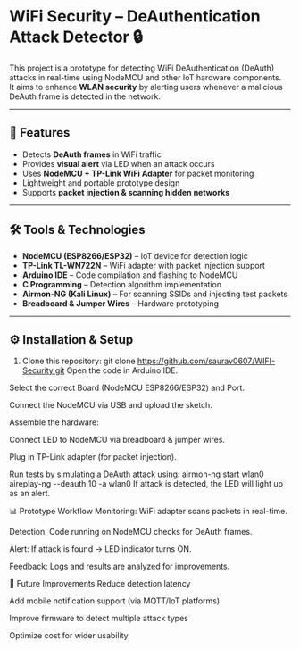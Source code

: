 # WiFi Security – DeAuthentication Attack Detector 🔒

This project is a prototype for detecting WiFi DeAuthentication (DeAuth) attacks in real-time using NodeMCU and other IoT hardware components.  
It aims to enhance **WLAN security** by alerting users whenever a malicious DeAuth frame is detected in the network.

---

## 🚀 Features
- Detects **DeAuth frames** in WiFi traffic  
- Provides **visual alert** via LED when an attack occurs  
- Uses **NodeMCU + TP-Link WiFi Adapter** for packet monitoring  
- Lightweight and portable prototype design  
- Supports **packet injection & scanning hidden networks**  

---

## 🛠️ Tools & Technologies
- **NodeMCU (ESP8266/ESP32)** – IoT device for detection logic  
- **TP-Link TL-WN722N** – WiFi adapter with packet injection support  
- **Arduino IDE** – Code compilation and flashing to NodeMCU  
- **C Programming** – Detection algorithm implementation  
- **Airmon-NG (Kali Linux)** – For scanning SSIDs and injecting test packets  
- **Breadboard & Jumper Wires** – Hardware prototyping  

---

## ⚙️ Installation & Setup
1. Clone this repository:
git clone https://github.com/saurav0607/WIFI-Security.git
Open the code in Arduino IDE.

Select the correct Board (NodeMCU ESP8266/ESP32) and Port.

Connect the NodeMCU via USB and upload the sketch.

Assemble the hardware:

Connect LED to NodeMCU via breadboard & jumper wires.

Plug in TP-Link adapter (for packet injection).

Run tests by simulating a DeAuth attack using:
airmon-ng start wlan0
aireplay-ng --deauth 10 -a <Router-MAC> wlan0
If attack is detected, the LED will light up as an alert.

📊 Prototype Workflow
Monitoring: WiFi adapter scans packets in real-time.

Detection: Code running on NodeMCU checks for DeAuth frames.

Alert: If attack is found → LED indicator turns ON.

Feedback: Logs and results are analyzed for improvements.

🔮 Future Improvements
Reduce detection latency

Add mobile notification support (via MQTT/IoT platforms)

Improve firmware to detect multiple attack types

Optimize cost for wider usability
